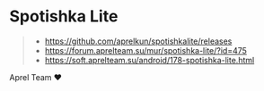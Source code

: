 # Spotishka Lite

> - https://github.com/aprelkun/spotishkalite/releases
> - https://forum.aprelteam.su/mur/spotishka-lite/?id=475
> - https://soft.aprelteam.su/android/178-spotishka-lite.html

Aprel Team ❤️
